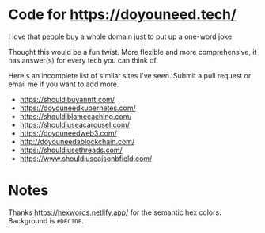 # Code for https://doyouneed.tech/
  
I love that people buy a whole domain just to put up a one-word joke.

Thought this would be a fun twist. More flexible and more comprehensive, it has answer(s) for every tech you can think of.

Here's an incomplete list of similar sites I've seen. Submit a pull request or email me if you want to add more.

- https://shouldibuyannft.com/
- https://doyouneedkubernetes.com/
- https://shouldiblamecaching.com/
- https://shouldiuseacarousel.com/
- https://doyouneedweb3.com/
- http://doyouneedablockchain.com/
- https://shouldiusethreads.com/
- https://www.shouldiuseajsonbfield.com/


# Notes

Thanks https://hexwords.netlify.app/ for the semantic hex colors. Background is `#DEC1DE`.
